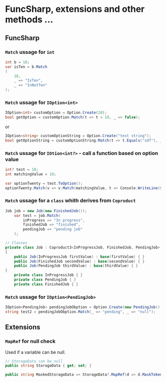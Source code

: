 # FuncSharp, extensions and other methods ...

## FuncSharp

### `Match` ussage for `int`

``` csharp
int b = 10;
var isTen = b.Match
(
    10,
    _ => "IsTen",
    _ => "InNotTen"
);
```

### `Match` ussage for `IOption<int>`

``` csharp
IOption<int> customOption = Option.Create(20);
bool getOption = customOption.Match(t => t > 10, _ => false);
```

or

``` csharp
IOption<string> customOptionString = Option.Create("test string");
bool getOptionString = customOptionString.Match(t => t.Equals("sdf"), _ => false);
```

### `Match` ussage for `IOtion<int?>` - call a function based on option value

``` csharp
int? test = 10;
int matchingValue = 10;
            
var optionTwenty = test.ToOption();
optionTwenty.Match(v => v.Match(matchingValue, t => Console.WriteLine($"Is {matchingValue}"), t => Console.WriteLine($"Is NOT {matchingValue}")), v => Console.WriteLine("Is NULL"));
```

### `Match` ussage for a `class` whith derives from `Coproduct`

``` csharp
Job job = new Job(new FinishedJob());
    var test = job.Match(
        inProgress => "In progress",
        finishedJob => "finished",
        pendingJob => "pending job" 
    );

// Classes
private class Job : Coproduct3<InProgressJob, FinishedJob, PendingJob>
{
    public Job(InProgressJob firstValue) : base(firstValue) { }
    public Job(FinishedJob secondValue) : base(secondValue) { }
    public Job(PendingJob thirdValue) : base(thirdValue) { }
}
    private class InProgressJob { }
    private class PendingJob { }
    private class FinishedJob { }
```
### `Match` ussage for `IOption<PendingJob>`

``` csharp
IOption<PendingJob> pendingJobObption = Option.Create(new PendingJob());
string test2 = pendingJobObption.Match(_ => "pending", _ => "null");
```

## Extensions

### `MapRef` for null check

Used if a variable can be null.

``` csharp
// StorageData can be null
public string StorageData { get; set; }

public string MaskedStorageData => StorageData?.MapRef(d => d.MaskToken());
```